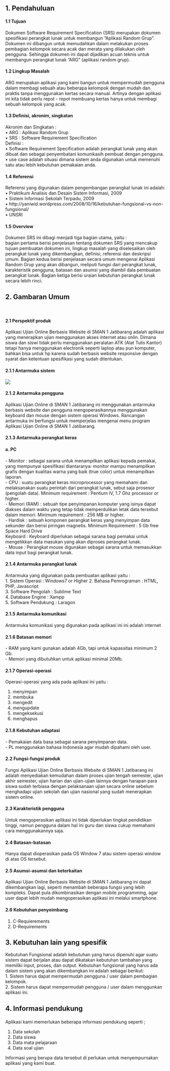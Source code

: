 <p><h2>1.	Pendahuluan</h2></p>
<p><h4>1.1	Tujuan</h4></p>
Dokumen Software Requirement Specification (SRS) merupakan dokumen spesifikasi perangkat lunak untuk membangun ”Aplikasi Random Grup”. Dokumen ini dibangun untuk memudahkan dalam melakukan proses pembagian kelompok secara acak dan merata yang dilakukan oleh pengguna. Sehingga dokumen ini dapat dijadikan acuan teknis untuk membangun perangkat lunak ”ARG” (aplikasi random grup).<br/>
<p><h4>1.2	Lingkup Masalah</h4></p>
ARG merupakan aplikasi yang kami bangun untuk mempermudah pengguna dalam 
membagi sebuah atau beberapa kelompok dengan mudah dan praktis tanpa menggunakan kertas secara manual. Artinya dengan aplikasi ini kita tidak perlu repot - repot membuang kertas hanya untuk membagi sebuah kelompok yang acak.<br/>
<p><h4>1.3	Definisi, akronim, singkatan</h4></p>
Akronim dan Singkatan :<br/>
•	ARG : Aplikasi Random Grup<br/>
•	SRS : Software Requirement Specification<br/>
Definisi :<br/>
•	Software Requirement Specification adalah perangkat lunak yang akan dibuat dan sebagai penyembatani komunikasih pembuat dengan pengguna.<br/>
•	use case adalah situasi dimana sistem anda digunakan untuk memenuhi satu atau lebih kebutuhan pemakaian anda.<br/>
<p><h4>1.4	Referensi</h4></p>
Referensi yang digunakan dalam pengembangan perangkat lunak ini adalah:<br/>
•	Praktikum Analisis dan Desain Sistem Informasi, 2009<br/>
•	Sistem Informasi Sekolah Terpadu, 2009<br/>
•	http://yaniwid.wordpress.com/2008/10/16/kebutuhan-fungsional-vs-non-fungsional/<br/>
•	UNSRI<br/>
<p><h4>1.5	Overview</h4></p>
Dokumen SRS ini dibagi menjadi tiga bagian utama, yaitu :<br/>
bagian pertama berisi penjelasan tentang dokumen SRS yang mencakup tujuan pembuatan dokumen ini, lingkup masalah yang diselesaikan oleh perangkat lunak yang dikembangkan, definisi, referensi dan deskripsi umum. Bagian kedua berisi penjelasan secara umum mengenai Aplikasi Random Grup yang akan dibangun, meliputi fungsi dari perangkat lunak, karakteristik pengguna, batasan dan asumsi yang diambil dala pembuatan perangkat lunak. Bagian ketiga berisi uraian kebutuhan perangkat lunak secara lebih rinci.<br/>

<h2>2. Gambaran Umum</h2><br>
<h4>2.1 Perspektif produk</h4>
<p>Aplikasi Ujian Online Berbasis Website di SMAN 1 Jatibarang adalah aplikasi yang menerapkan ujian menggunakan akses internet atau onlin. Dimana siswa dan siswi tidak perlu menggunakan peralatan ATK (Alat Tulis Kantor) tetapi hanya menggunakan electronik seperti laptop atau pun komputer, bahkan bisa untuk hp karena sudah berbasis website responsive dengan syarat dan ketentuan spesifikasi yang sudah ditentukan.</p>
<h4>2.1.1 Antarmuka sistem</h4>
<img src="E/antarmuka sistem.png">
<h4>2.1.2 Antarmuka pengguna</h4>
<p>Aplikasi Ujian Online di SMAN 1 Jatibarang ini menggunakan antarmuka berbasis website dan pengguna mengoperasikannya menggunakan keyboard dan mouse dengan sistem operasi Windows. Rancangan antarmuka ini berfungsi untuk memperjelas mengenai menu program Aplikasi Ujian Online di SMAN 1 Jatibarang.</p>
<h4>2.1.3 Antarmuka perangkat keras</h4>
<h4>a. PC</h4>
- Monitor : sebagai sarana untuk menampilkan aplikasi kepada pemakai, yang mempunyai spesifikasi diantaranya: monitor mampu menampilkan grafis dengan kualitas warna yang baik (true color) untuk menampilkan laporan.<br>
- CPU : suatu perangkat keras microprocessor yang memahami dan melaksanakan suatu perintah dari perangkat lunak, sebut saja prosesor (pengolah data). Minimum requirement : Pentium IV, 1.7 Ghz processor or higher.<br>
- Memori (RAM) : sebuah tipe penyimpanan komputer yang isinya dapat diakses dalam waktu yang tetap tidak memperdulikan letak data tersebut dalam memori. Minimum requirement : 256 MB or higher.<br>
- Hardisk : sebuah komponen perangkat keras yang menyimpan data sekunder dan berisi piringan magnetis. Minimum Requirement : 5 Gb free Space Hard Drive<br>
Keyboard : Keyboard diperlukan sebagai sarana bagi pemakai untuk mengetikkan data masukan yang akan diproses perangkat lunak.<br>
- Mouse : Perangkat mouse digunakan sebagai sarana untuk memasukkan data input bagi perangkat lunak.
<h4>2.1.4 Antarmuka perangkat lunak</h4>
<p>Antarmuka yang digunakan pada pembuatan aplikasi yaitu : <br>
1. Sistem Operasi : Windows7 or Higher
2. Bahasa Pemrograman : HTML, PHP, Javascript<br>
3. Software Pengolah : Sublime Text<br>
4. Database Engine : Xampp<br>
5. Software Pendukung : Laragon</p>
<h4>2.1.5 Antarmuka komunikasi</h4>
<p>Antarmuka komunikasi yang digunakan pada aplikasi ini ini adalah internet</p>
<h4>2.1.6 Batasan memori</h4>
<p>- RAM yang kami gunakan adalah 4Gb, tapi untuk kapassitas minimum 2 Gb.<br>- Memori yang dibutuhkan untuk aplikasi minimal 20Mb.</p>
<h4>2.1.7 Operasi-operasi</h4>
<p>Operasi-operasi yang ada pada aplikasi ini yaitu :
<ol>
	<li>menyimpan</li>
	<li>membuka</li>
	<li>mengedit</li>
	<li>mengupdate</li>
	<li>mengeksekusi</li>
	<li>menghapus</li>
</ol></p>
<h4>2.1.8 Kebutuhan adaptasi</h4>
<p>- Pemakaian data basa sebagai sarana penyimpanan data.<br>
- PL menggunakan bahasa Indonesia agar mudah dipahami oleh user.</p>

<h4>2.2 Fungsi-fungsi produk</h4>
<p>Fungsi Aplikasi Ujian Online Berbasis Website di SMAN 1 Jatibarang ini adalah menyediakan kemudahan dalam proses ujian tengah semester, ujian akhir semester, ujian harian dan ujian-ujian lainnya dengan harapan para siswa sudah terbiasa dengan pelaksanaan ujian secara online sebelum menghadapi ujian sekolah dan ujian nasional yang sudah menerapkan sistem online.</p>

<h4>2.3 Karakteristik pengguna</h4>
<p>Untuk mengoperasikan aplikasi ini tidak diperlukan tingkat pendidikan tinggi, namun pengguna dalam hal ini guru dan siswa cukup memahami cara menggunakannya saja.</p>

<h4>2.4 Batasan-batasan</h4>
<p>Hanya dapat dioperasikan pada OS Window 7 atau sistem operasi window di atas OS tersebut.</p>

<h4>2.5 Asumsi-asumsi dan keterkaitan</h4>
<p>Aplikasi Ujian Online Berbasis Website di SMAN 1 Jatibarang ini dapat dikembangkan lagi, seperti menambah beberapa fungsi yang lebih kompleks. Dapat pula dikombinasikan dengan mobile programming, agar user dapat lebih mudah mengoperasikan aplikasi ini melalui smartphone.</p>

<h4>2.6 Kebutuhan penyeimbang</h4>
<ol>
	<li>C-Requierements</li>
	<li>D-Requirements</li>
</ol>

<p><h2>3.	Kebutuhan lain yang spesifik</h2></p>
Kebutuhan Fungsional adalah kebutuhan yang harus dipenuhi agar suatu sistem dapat berjalan atau dapat dikatakan kebutuhan tambahan yang memiliki input, proses, dan output. Kebutuhan fungsional yang harus ada dalam sistem yang akan dikembangkan ini adalah sebagai berikut:<br/>
1.	Sistem harus dapat mempermudah pengguna / user dalam pembagian kelompok.<br/>
2.	Sistem harus dapat mempermudah pengguna / user dalam menggunkan aplikasi ini.<br/>

<h2><p>4. Informasi pendukung</p></h2>
 Aplikasi kami memerlukan beberapa informasi pendukung seperti ;
 <ol>
 	<li>Data sekolah</li>
 	<li>Data siswa</li>
 	<lI>Data mata pelajaraan</lI>
 	<li>Data soal ujian</li>
 </ol>
 Informasi yang berupa data tersebut di perlukan untuk menyempurnakan aplikasi yang kami buat.
